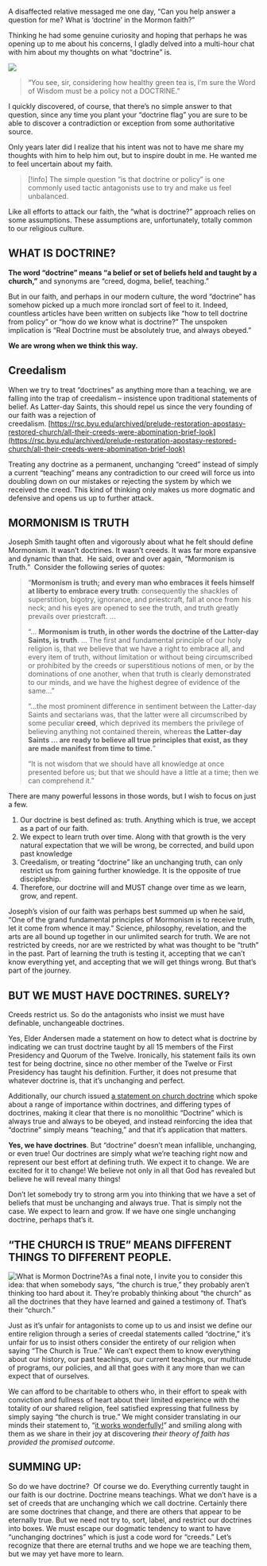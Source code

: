 A disaffected relative messaged me one day, “Can you help answer a question for me? What is ‘doctrine’ in the Mormon faith?”

Thinking he had some genuine curiosity and hoping that perhaps he was opening up to me about his concerns, I gladly delved into a multi-hour chat with him about my thoughts on what “doctrine” is.

![](http://latterdayhope.com/wp-content/uploads/2019/08/doctrine-chat.jpg)

> “You see, sir, considering how healthy green tea is, I’m sure the Word of Wisdom must be a policy not a DOCTRINE.”

I quickly discovered, of course, that there’s no simple answer to that question, since any time you plant your “doctrine flag” you are sure to be able to discover a contradiction or exception from some authoritative source.

Only years later did I realize that his intent was not to have me share my thoughts with him to help him out, but to inspire doubt in me. He wanted me to feel uncertain about my faith.

> [!info]
> The simple question “is that doctrine or policy” is one commonly used tactic antagonists use to try and make us feel unbalanced.

Like all efforts to attack our faith, the “what is doctrine?” approach relies on some assumptions. These assumptions are, unfortunately, totally common to our religious culture. 

## WHAT IS DOCTRINE?

**The word “doctrine” means “a belief or set of beliefs held and taught by a church,”** and synonyms are “creed, dogma, belief, teaching.”

But in our faith, and perhaps in our modern culture, the word “doctrine” has somehow picked up a much more ironclad sort of feel to it. Indeed, countless articles have been written on subjects like “how to tell doctrine from policy” or “how do we know what is doctrine?” The unspoken implication is “Real Doctrine must be absolutely true, and always obeyed.”

**We are wrong when we think this way.**

## Creedalism

When we try to treat “doctrines” as anything more than a teaching, we are falling into the trap of creedalism – insistence upon traditional statements of belief. As Latter-day Saints, this should repel us since the very founding of our faith was a rejection of creedalism. [https://rsc.byu.edu/archived/prelude-restoration-apostasy-restored-church/all-their-creeds-were-abomination-brief-look](https://rsc.byu.edu/archived/prelude-restoration-apostasy-restored-church/all-their-creeds-were-abomination-brief-look)

Treating any doctrine as a permanent, unchanging “creed” instead of simply a current “teaching” means any contradiction to our creed will force us into doubling down on our mistakes or rejecting the system by which we received the creed. This kind of thinking only makes us more dogmatic and defensive and opens us up to further attack.

## MORMONISM IS TRUTH

Joseph Smith taught often and vigorously about what he felt should define Mormonism. It wasn’t doctrines. It wasn’t creeds. It was far more expansive and dynamic than that.  He said, over and over again, “Mormonism is Truth.”  Consider the following series of quotes:

> “**Mormonism is truth; and every man who embraces it feels himself at liberty to embrace every truth**: consequently the shackles of superstition, bigotry, ignorance, and priestcraft, fall at once from his neck; and his eyes are opened to see the truth, and truth greatly prevails over priestcraft. …
> 
> “… **Mormonism is truth, in other words the doctrine of the Latter-day Saints, is truth**. … The first and fundamental principle of our holy religion is, that we believe that we have a right to embrace all, and every item of truth, without limitation or without being circumscribed or prohibited by the creeds or superstitious notions of men, or by the dominations of one another, when that truth is clearly demonstrated to our minds, and we have the highest degree of evidence of the same…”
> 
> “…the most prominent difference in sentiment between the Latter-day Saints and sectarians was, that the latter were all circumscribed by some peculiar **creed**, which deprived its members the privilege of believing anything not contained therein, whereas **the Latter-day Saints … are ready to believe all true principles that exist, as they are made manifest from time to time.**”
> 
> “It is not wisdom that we should have all knowledge at once presented before us; but that we should have a little at a time; then we can comprehend it.”

There are many powerful lessons in those words, but I wish to focus on just a few.

1.  Our doctrine is best defined as: truth. Anything which is true, we accept as a part of our faith.
2.  We expect to learn truth over time. Along with that growth is the very natural expectation that we will be wrong, be corrected, and build upon past knowledge
3.  Creedalism, or treating “doctrine” like an unchanging truth, can only restrict us from gaining further knowledge. It is the opposite of true discipleship.
4.  Therefore, our doctrine will and MUST change over time as we learn, grow, and repent.

Joseph’s vision of our faith was perhaps best summed up when he said, “One of the grand fundamental principles of Mormonism is to receive truth, let it come from whence it may.” Science, philosophy, revelation, and the arts are all bound up together in our unlimited search for truth. We are not restricted by creeds, nor are we restricted by what was thought to be “truth” in the past. Part of learning the truth is testing it, accepting that we can’t know everything yet, and accepting that we will get things wrong. But that’s part of the journey.

## BUT WE MUST HAVE DOCTRINES. SURELY?

Creeds restrict us. So do the antagonists who insist we must have definable, unchangeable doctrines.

Yes, Elder Andersen made a statement on how to detect what is doctrine by indicating we can trust doctrine taught by all 15 members of the First Presidency and Quorum of the Twelve. Ironically, his statement fails its own test for being doctrine, since no other member of the Twelve or First Presidency has taught his definition. Further, it does not presume that whatever doctrine is, that it’s unchanging and perfect.

Additionally, our church issued [a statement on church doctrine](https://newsroom.churchofjesuschrist.org/article/approaching-mormon-doctrine) which spoke about a range of importance within doctrines, and differing types of doctrines, making it clear that there is no monolithic “Doctrine” which is always true and always to be obeyed, and instead reinforcing the idea that “doctrine” simply means “teaching,” and that it’s application that matters.

**Yes, we have doctrines**. But “doctrine” doesn’t mean infallible, unchanging, or even true! Our doctrines are simply what we’re teaching right now and represent our best effort at defining truth. We expect it to change. We are excited for it to change! We believe not only in all that God has revealed but believe he will reveal many things!

Don’t let somebody try to strong arm you into thinking that we have a set of beliefs that must be unchanging and always true. That is simply not the case. We expect to learn and grow. If we have one single unchanging doctrine, perhaps that’s it.

## “THE CHURCH IS TRUE” MEANS DIFFERENT THINGS TO DIFFERENT PEOPLE.

![What is Mormon Doctrine?](http://latterdayhope.com/wp-content/uploads/2019/08/man-studying-scriptures-1128138-mobile-300x200.jpg)As a final note, I invite you to consider this idea: that when somebody says, “the church is true,” they probably aren’t thinking too hard about it. They’re probably thinking about “the church” as all the doctrines that they have learned and gained a testimony of. That’s their “church.”

Just as it’s unfair for antagonists to come up to us and insist we define our entire religion through a series of creedal statements called “doctrine,” it’s unfair for us to insist others consider the entirety of our religion when saying “The Church is True.” We can’t expect them to know everything about our history, our past teachings, our current teachings, our multitude of programs, our policies, and all that goes with it any more than we can expect that of ourselves.

We can afford to be charitable to others who, in their effort to speak with conviction and fullness of heart about their limited experience with the totality of our shared religion, feel satisfied expressing that fullness by simply saying “the church is true.” We might consider translating in our minds their statement to, “[it works wonderfully!](https://www.churchofjesuschrist.org/study/general-conference/2015/10/it-works-wonderfully?lang=eng)” and smiling along with them as we share in their joy at discovering _their theory of faith has provided the promised outcome_.

## SUMMING UP:

So do we have doctrine?  Of course we do. Everything currently taught in our faith is our doctrine. Doctrine means teachings. What we don’t have is a set of creeds that are unchanging which we call doctrine. Certainly there are some doctrines that change, and there are others that appear to be eternally true. But we need not try to, sort, label, and restrict our doctrines into boxes. We must escape our dogmatic tendency to want to have “unchanging doctrines” which is just a code word for “creeds.” Let’s recognize that there are eternal truths and we hope we are teaching them, but we may yet have more to learn.